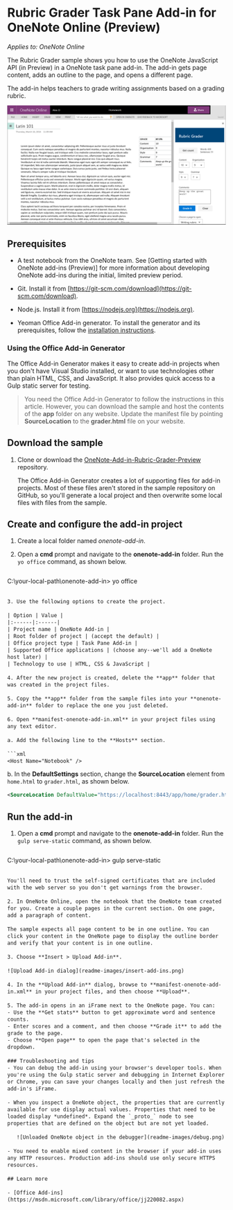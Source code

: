 # Rubric Grader Task Pane Add-in for OneNote Online (Preview)

_Applies to: OneNote Online_

The Rubric Grader sample shows you how to use the OneNote JavaScript API (in Preview) in a OneNote task pane add-in. The add-in gets page content, adds an outline to the page, and opens a different page.

The add-in helps teachers to grade writing assignments based on a grading rubric.

![Rubric Grader task pane add-in in OneNote Online](readme-images/rubric-grader.png) 

## Prerequisites
- A test notebook from the OneNote team. See [Getting started with OneNote add-ins (Preview)] for more information about developing OneNote add-ins during the initial, limited preview period.

- Git. Install it from [https://git-scm.com/download](https://git-scm.com/download).

- Node.js. Install it from [https://nodejs.org](https://nodejs.org).

- Yeoman Office Add-in generator. To install the generator and its prerequisites, follow the [installation instructions](https://code.visualstudio.com/Docs/runtimes/office).

### Using the Office Add-in Generator 
The Office Add-in Generator makes it easy to create add-in projects when you don't have Visual Studio installed, or want to use technologies other than plain HTML, CSS, and JavaScript. It also provides quick access to a Gulp static server for testing. 
 
>You need the Office Add-in Generator to follow the instructions in this article. However, you can download the sample and host the contents of the **app** folder on any website. Update the manifest file by pointing **SourceLocation** to the **grader.html** file on your website.

## Download the sample
1. Clone or download the [OneNote-Add-in-Rubric-Grader-Preview](https://github.com/OfficeDev/oneNote-Add-in-Rubric-Grader-Preview) repository. 

   The Office Add-in Generator creates a lot of supporting files for add-in projects. Most of these files aren't stored in the sample repository on GitHub, so you'll generate a local project and then overwrite some local files with files from the sample. 

## Create and configure the add-in project 
1. Create a local folder named *onenote-add-in*.

2. Open a **cmd** prompt and navigate to the **onenote-add-in** folder. Run the `yo office` command, as shown below.

   ```
C:\your-local-path\onenote-add-in\> yo office
   ```

3. Use the following options to create the project.

   | Option | Value |
   |:------|:------|
   | Project name | OneNote Add-in |
   | Root folder of project | (accept the default) |
   | Office project type | Task Pane Add-in |
   | Supported Office applications | (choose any--we'll add a OneNote host later) |
   | Technology to use | HTML, CSS & JavaScript |

4. After the new project is created, delete the **app** folder that was created in the project files.

5. Copy the **app** folder from the sample files into your **onenote-add-in** folder to replace the one you just deleted.

6. Open **manifest-onenote-add-in.xml** in your project files using any text editor.

   a. Add the following line to the **Hosts** section.

   ```xml
<Host Name="Notebook" />
   ```

   b. In the **DefaultSettings** section, change the **SourceLocation** element from  `home.html` to `grader.html`, as shown below.

   ```xml
<SourceLocation DefaultValue="https://localhost:8443/app/home/grader.html"/>
   ```

## Run the add-in 
1. Open a **cmd** prompt and navigate to the **onenote-add-in** folder. Run the `gulp serve-static` command, as shown below.

   ```
C:\your-local-path\onenote-add-in\> gulp serve-static
   ```

   You'll need to trust the self-signed certificates that are included with the web server so you don't get warnings from the browser.

2. In OneNote Online, open the notebook that the OneNote team created for you. Create a couple pages in the current section. On one page, add a paragraph of content.

   The sample expects all page content to be in one outline. You can click your content in the OneNote page to display the outline border and verify that your content is in one outline.

3. Choose **Insert > Upload Add-in**. 

   ![Upload Add-in dialog](readme-images/insert-add-ins.png)

4. In the **Upload Add-in** dialog, browse to **manifest-onenote-add-in.xml** in your project files, and then choose **Upload**.

5. The add-in opens in an iFrame next to the OneNote page. You can:
   - Use the **Get stats** button to get approximate word and sentence counts. 
   - Enter scores and a comment, and then choose **Grade it** to add the grade to the page.
   - Choose **Open page** to open the page that's selected in the dropdown.

### Troubleshooting and tips 
- You can debug the add-in using your browser's developer tools. When you're using the Gulp static server and debugging in Internet Explorer or Chrome, you can save your changes locally and then just refresh the add-in's iFrame.

- When you inspect a OneNote object, the properties that are currently available for use display actual values. Properties that need to be loaded display *undefined*. Expand the `_proto_` node to see properties that are defined on the object but are not yet loaded.

      ![Unloaded OneNote object in the debugger](readme-images/debug.png)

- You need to enable mixed content in the browser if your add-in uses any HTTP resources. Production add-ins should use only secure HTTPS resources.

## Learn more

- [Office Add-ins](https://msdn.microsoft.com/library/office/jj220082.aspx)
